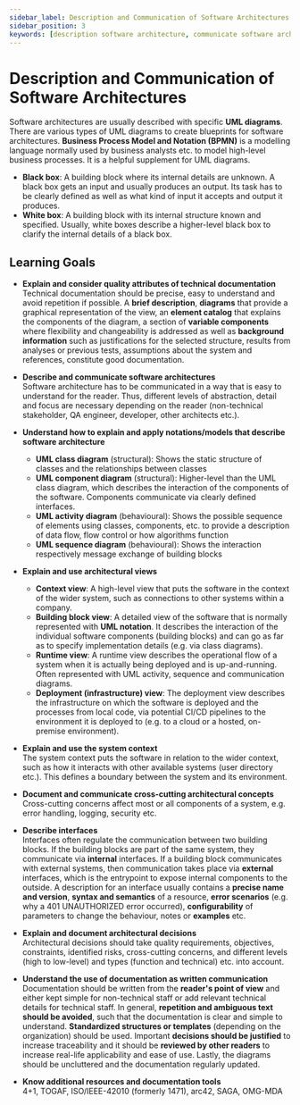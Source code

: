```yaml
---
sidebar_label: Description and Communication of Software Architectures
sidebar_position: 3
keywords: [description software architecture, communicate software architecture]
---
```


# Description and Communication of Software Architectures

Software architectures are usually described with specific **UML diagrams**. There are various types of UML diagrams to
create blueprints for software architectures. **Business Process Model and Notation (BPMN)** is a modelling language
normally used by business analysts etc. to model high-level business processes. It is a helpful supplement for UML
diagrams.

- **Black box**: A building block where its internal details are unknown. A black box gets an input and usually produces
  an output. Its task has to be clearly defined as well as what kind of input it accepts and output it produces.
- **White box**: A building block with its internal structure known and specified. Usually, white boxes describe a
  higher-level black box to clarify the internal details of a black box.

## Learning Goals

- **Explain and consider quality attributes of technical documentation**  
  Technical documentation should be precise, easy to understand and avoid repetition if possible.
  A **brief description**, **diagrams** that provide a graphical representation of the view, an **element catalog** that
  explains the components of the diagram, a section of **variable components** where flexibility and changeability is
  addressed as well as **background information** such as justifications for the selected structure, results from
  analyses or previous tests, assumptions about the system and references, constitute good documentation.

- **Describe and communicate software architectures**  
  Software architecture has to be communicated in a way that is easy to understand for the reader. Thus, different
  levels of abstraction, detail and focus are necessary depending on the reader (non-technical stakeholder, QA engineer,
  developer, other architects etc.).

- **Understand how to explain and apply notations/models that describe software architecture**
    - **UML class diagram** (structural): Shows the static structure of classes and the relationships between classes
    - **UML component diagram** (structural): Higher-level than the UML class diagram, which describes the interaction
      of the components of the software. Components communicate via clearly defined interfaces.
    - **UML activity diagram** (behavioural): Shows the possible sequence of elements using classes, components, etc. to
      provide a description of data flow, flow control or how algorithms function
    - **UML sequence diagram** (behavioural): Shows the interaction respectively message exchange of building blocks

- **Explain and use architectural views**
    - **Context view**: A high-level view that puts the software in the context of the wider system, such as connections
      to other systems within a company.
    - **Building block view**: A detailed view of the software that is normally represented with **UML notation**. It
      describes the interaction of the individual software components (building blocks) and can go as far as to specify
      implementation details (e.g. via class diagrams).
    - **Runtime view**: A runtime view describes the operational flow of a system when it is actually being deployed and
      is up-and-running. Often represented with UML activity, sequence and communication diagrams.
    - **Deployment (infrastructure) view**: The deployment view describes the infrastructure on which the software is
      deployed and the processes from local code, via potential CI/CD pipelines to the environment it is deployed to
      (e.g. to a cloud or a hosted, on-premise environment).

- **Explain and use the system context**  
  The system context puts the software in relation to the wider context, such as how it interacts with other available
  systems (user directory etc.). This defines a boundary between the system and its environment.

- **Document and communicate cross-cutting architectural concepts**  
  Cross-cutting concerns affect most or all components of a system, e.g. error handling, logging, security etc.

- **Describe interfaces**  
  Interfaces often regulate the communication between two building blocks. If the building blocks are part of the same
  system, they communicate via **internal** interfaces. If a building block communicates with external systems, then
  communication takes place via **external** interfaces, which is the entrypoint to expose internal components to the
  outside. A description for an interface usually contains a **precise name and version**, **syntax and semantics** of a
  resource, **error scenarios** (e.g. why a 401 UNAUTHORIZED error occurred), **configurability** of parameters to
  change the behaviour, notes or **examples** etc.

- **Explain and document architectural decisions**  
  Architectural decisions should take quality requirements, objectives, constraints, identified risks, cross-cutting
  concerns, and different levels (high to low-level) and types (function and technical) etc. into account.

- **Understand the use of documentation as written communication**  
  Documentation should be written from the **reader's point of view** and either kept simple for non-technical staff or
  add relevant technical details for technical staff. In general, **repetition and ambiguous text should be avoided**,
  such that the documentation is clear and simple to understand. **Standardized structures or templates** (depending on
  the organization) should be used. Important **decisions should be justified** to increase traceability and it should
  be **reviewed by other readers** to increase real-life applicability and ease of use. Lastly, the diagrams should be
  uncluttered and the documentation regularly updated.

- **Know additional resources and documentation tools**  
  4+1, TOGAF, ISO/IEEE-42010 (formerly 1471), arc42, SAGA, OMG-MDA

